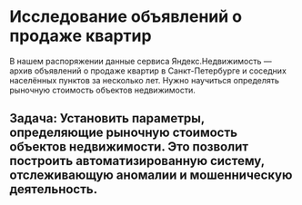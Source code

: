 # Исследование объявлений о продаже квартир

В нашем распоряжении данные сервиса Яндекс.Недвижимость — архив объявлений о продаже квартир в Санкт-Петербурге и соседних населённых пунктов за несколько лет. Нужно научиться определять рыночную стоимость объектов недвижимости.

## Задача: Установить параметры, определяющие рыночную стоимость объектов недвижимости. Это позволит построить автоматизированную систему, отслеживающую аномалии и мошенническую деятельность.
